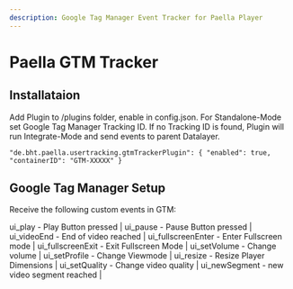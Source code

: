 ```yaml
---
description: Google Tag Manager Event Tracker for Paella Player
---
```


# Paella GTM Tracker

## Installataion

Add Plugin to /plugins folder, enable in config.json.
For Standalone-Mode set Google Tag Manager Tracking ID. If no Tracking ID is found, Plugin will run Integrate-Mode and send events to parent Datalayer. 

```text
"de.bht.paella.usertracking.gtmTrackerPlugin": { "enabled": true, "containerID": "GTM-XXXXX" }

```


## Google Tag Manager Setup

Receive the following custom events in GTM:

ui_play  - Play Button pressed | 
ui_pause - Pause Button pressed | 
ui_videoEnd - End of video reached | 
ui_fullscreenEnter - Enter Fullscreen mode | 
ui_fullscreenExit - Exit Fullscreen Mode | 
ui_setVolume - Change volume | 
ui_setProfile - Change Viewmode | 
ui_resize - Resize Player Dimensions | 
ui_setQuality - Change video quality | 
ui_newSegment - new video segment reached | 